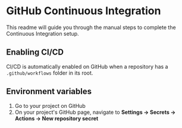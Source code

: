 # GitHub Continuous Integration

This readme will guide you through the manual steps to complete the Continuous Integration setup.

## Enabling CI/CD

CI/CD is automatically enabled on GitHub when a repository has a `.github/workflows` folder in its root.

## Environment variables

1. Go to your project on GitHub
2. On your project's GitHub page, navigate to **Settings -> Secrets -> Actions -> New repository secret**

